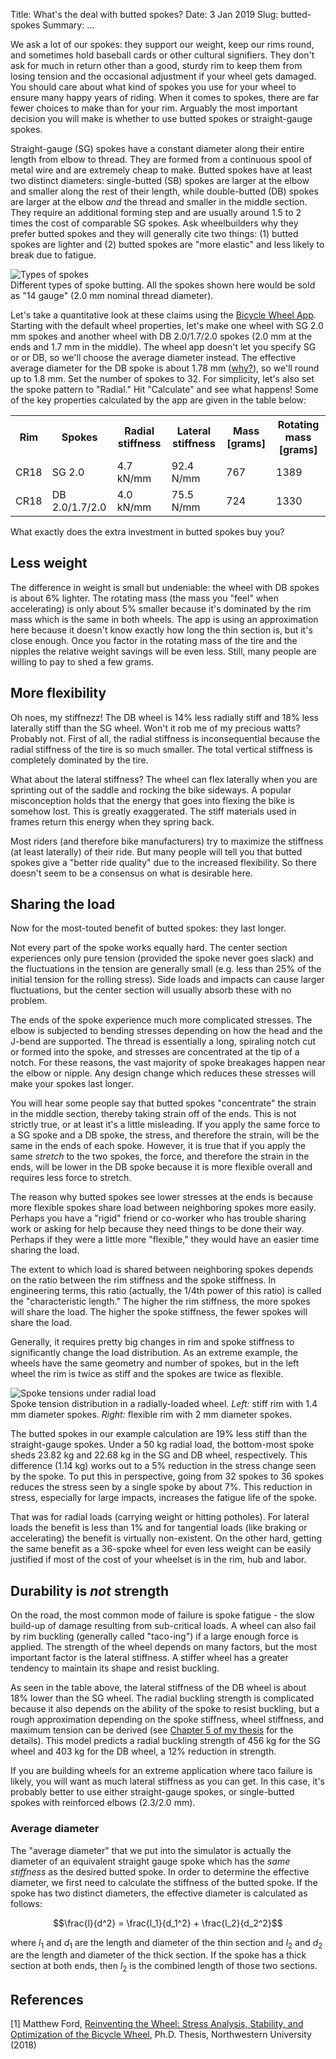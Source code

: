 Title: What's the deal with butted spokes?
Date: 3 Jan 2019
Slug: butted-spokes
Summary: ...

We ask a lot of our spokes: they support our weight, keep our rims round, and sometimes hold baseball cards or other cultural signifiers. They don't ask for much in return other than a good, sturdy rim to keep them from losing tension and the occasional adjustment if your wheel gets damaged. You should care about what kind of spokes you use for your wheel to ensure many happy years of riding. When it comes to spokes, there are far fewer choices to make than for your rim. Arguably the most important decision you will make is whether to use butted spokes or straight-gauge spokes.

Straight-gauge (SG) spokes have a constant diameter along their entire length from elbow to thread. They are formed from a continuous spool of metal wire and are extremely cheap to make. Butted spokes have at least two distinct diameters: single-butted (SB) spokes are larger at the elbow and smaller along the rest of their length, while double-butted (DB) spokes are larger at the elbow _and_ the thread and smaller in the middle section. They require an additional forming step and are usually around 1.5 to 2 times the cost of comparable SG spokes. Ask wheelbuilders why they prefer butted spokes and they will generally cite two things: (1) butted spokes are lighter and (2) butted spokes are "more elastic" and less likely to break due to fatigue.

<img class="img-fluid" alt="Types of spokes" src="{filename}/images/butted-spokes/spoke_types_small.png" />
<div class="figure-caption">Different types of spoke butting. All the spokes shown here would be sold as "14 gauge" (2.0 mm nominal thread diameter).</div>

Let's take a quantitative look at these claims using the [Bicycle Wheel App](/). Starting with the default wheel properties, let's make one wheel with SG 2.0 mm spokes and another wheel with DB 2.0/1.7/2.0 spokes (2.0 mm at the ends and 1.7 mm in the middle). The wheel app doesn't let you specify SG or or DB, so we'll choose the average diameter instead. The effective average diameter for the DB spoke is about 1.78 mm ([why?](#average-diameter)), so we'll round up to 1.8 mm. Set the number of spokes to 32. For simplicity, let's also set the spoke pattern to "Radial." Hit "Calculate" and see what happens! Some of the key properties calculated by the app are given in the table below:

<table class="table table-hover">
  <tr><th>Rim</th><th>Spokes</th><th>Radial stiffness</th><th>Lateral stiffness</th><th>Mass [grams]</th><th>Rotating mass [grams]</th></tr>
  <tr><td>CR18</td><td>SG 2.0</td><td>4.7 kN/mm</td><td>92.4 N/mm</td><td>767</td><td>1389</td></tr>
  <tr><td>CR18</td><td>DB 2.0/1.7/2.0</td><td>4.0 kN/mm</td><td>75.5 N/mm</td><td>724</td><td>1330</td></tr>
</table>

What exactly does the extra investment in butted spokes buy you?

## Less weight

The difference in weight is small but undeniable: the wheel with DB spokes is about 6% lighter. The rotating mass (the mass you "feel" when accelerating) is only about 5% smaller because it's dominated by the rim mass which is the same in both wheels. The app is using an approximation here because it doesn't know exactly how long the thin section is, but it's close enough. Once you factor in the rotating mass of the tire and the nipples the relative weight savings will be even less. Still, many people are willing to pay to shed a few grams.

## More flexibility

Oh noes, my stiffnezz! The DB wheel is 14% less radially stiff and 18% less laterally stiff than the SG wheel. Won't it rob me of my precious watts? Probably not. First of all, the radial stiffness is inconsequential because the radial stiffness of the tire is so much smaller. The total vertical stiffness is completely dominated by the tire.

What about the lateral stiffness? The wheel can flex laterally when you are sprinting out of the saddle and rocking the bike sideways. A popular misconception holds that the energy that goes into flexing the bike is somehow lost. This is greatly exaggerated. The stiff materials used in frames return this energy when they spring back.

Most riders (and therefore bike manufacturers) try to maximize the stiffness (at least laterally) of their ride. But many people will tell you that butted spokes give a "better ride quality" due to the increased flexibility. So there doesn't seem to be a consensus on what is desirable here.

## Sharing the load

Now for the most-touted benefit of butted spokes: they last longer.

Not every part of the spoke works equally hard. The center section experiences only pure tension (provided the spoke never goes slack) and the fluctuations in the tension are generally small (e.g. less than 25% of the initial tension for the rolling stress). Side loads and impacts can cause larger fluctuations, but the center section will usually absorb these with no problem.

The ends of the spoke experience much more complicated stresses. The elbow is subjected to bending stresses depending on how the head and the J-bend are supported. The thread is essentially a long, spiraling notch cut or formed into the spoke, and stresses are concentrated at the tip of a notch. For these reasons, the vast majority of spoke breakages happen near the elbow or nipple. Any design change which reduces these stresses will make your spokes last longer.

You will hear some people say that butted spokes "concentrate" the strain in the middle section, thereby taking strain off of the ends. This is not strictly true, or at least it's a little misleading. If you apply the same force to a SG spoke and a DB spoke, the stress, and therefore the strain, will be the same in the ends of each spoke. However, it is true that if you apply the same _stretch_ to the two spokes, the force, and therefore the strain in the ends, will be lower in the DB spoke because it is more flexible overall and requires less force to stretch.

The reason why butted spokes see lower stresses at the ends is because more flexible spokes share load between neighboring spokes more easily. Perhaps you have a "rigid" friend or co-worker who has trouble sharing work or asking for help because they need things to be done their way. Perhaps if they were a little more "flexible," they would have an easier time sharing the load.

The extent to which load is shared between neighboring spokes depends on the ratio between the rim stiffness and the spoke stiffness. In engineering terms, this ratio (actually, the 1/4th power of this ratio) is called the "characteristic length." The higher the rim stiffness, the more spokes will share the load. The higher the spoke stiffness, the fewer spokes will share the load.

Generally, it requires pretty big changes in rim and spoke stiffness to significantly change the load distribution. As an extreme example, the wheels have the same geometry and number of spokes, but in the left wheel the rim is twice as stiff and the spokes are twice as flexible.

<img class="img-fluid" alt="Spoke tensions under radial load" src="{filename}/images/butted-spokes/char_length_comparison.png" />
<div class="figure-caption">Spoke tension distribution in a radially-loaded wheel. <em>Left:</em> stiff rim with 1.4 mm diameter spokes. <em>Right:</em> flexible rim with 2 mm diameter spokes.</div>

The butted spokes in our example calculation are 19% less stiff than the straight-gauge spokes. Under a 50 kg radial load, the bottom-most spoke sheds 23.82 kg and 22.68 kg in the SG and DB wheel, respectively. This difference (1.14 kg) works out to a 5% reduction in the stress change seen by the spoke. To put this in perspective, going from 32 spokes to 36 spokes reduces the stress seen by a single spoke by about 7%. This reduction in stress, especially for large impacts, increases the fatigue life of the spoke.

That was for radial loads (carrying weight or hitting potholes). For lateral loads the benefit is less than 1% and for tangential loads (like braking or accelerating) the benefit is virtually non-existent. On the other hard, getting the same benefit as a 36-spoke wheel for even less weight can be easily justified if most of the cost of your wheelset is in the rim, hub and labor.

## Durability is _not_ strength

On the road, the most common mode of failure is spoke fatigue - the slow build-up of damage resulting from sub-critical loads. A wheel can also fail by rim buckling (generally called "taco-ing") if a large enough force is applied. The strength of the wheel depends on many factors, but the most important factor is the lateral stiffness. A stiffer wheel has a greater tendency to maintain its shape and resist buckling.

As seen in the table above, the lateral stiffness of the DB wheel is about 18% lower than the SG wheel. The radial buckling strength is complicated because it also depends on the ability of the spoke to resist buckling, but a rough approximation depending on the spoke stiffness, wheel stiffness, and maximum tension can be derived (see [Chapter 5 of my thesis](#references) for the details). This model predicts a radial buckling strength of 456 kg for the SG wheel and 403 kg for the DB wheel, a 12% reduction in strength.

If you are building wheels for an extreme application where taco failure is likely, you will want as much lateral stiffness as you can get. In this case, it's probably better to use either straight-gauge spokes, or single-butted spokes with reinforced elbows (2.3/2.0 mm).

### Average diameter

The "average diameter" that we put into the simulator is actually the diameter of an equivalent straight gauge spoke which has the _same stiffness_ as the desired butted spoke. In order to determine the effective diameter, we first need to calculate the stiffness of the butted spoke. If the spoke has two distinct diameters, the effective diameter is calculated as follows:

$$\frac{l}{d^2} = \frac{l_1}{d_1^2} + \frac{l_2}{d_2^2}$$

where $l_1$ and $d_1$ are the length and diameter of the thin section and $l_2$ and $d_2$ are the length and diameter of the thick section. If the spoke has a thick section at both ends, then $l_2$ is the combined length of those two sections.

## References

[1] Matthew Ford, [Reinventing the Wheel: Stress Analysis, Stability, and Optimization of the Bicycle Wheel](https://github.com/dashdotrobot/phd-thesis/releases/download/v1.0/Ford_BicycleWheelThesis_v1.0.pdf), Ph.D. Thesis, Northwestern University (2018)